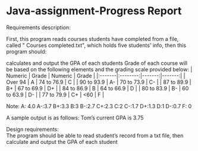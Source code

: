 # Java-assignment-Progress Report
Requirements description: 

First, this program reads courses students have completed from a file, called " Courses completed.txt", which holds five students' info, then this program should:

calculates and output the GPA of each students 
Grade of each course will be based on the following elements and the grading scale provided below:
| Numeric | Grade | Numeric | Grade |
|:-------|:--------:|-------:|-------:|
| Over 94 | A | 74 to 76.9 | C |
| 90 to 93.9 | A- | 70 to 73.9 | C- |
| 87 to 89.9 | B+ | 67 to 69.9 | D+ |
| 84 to 86.9 | B | 64 to 66.9 | D |
| 80 to 83.9 | B- | 60 to 63.9 |  D- |
| 77 to 79.9 | C+ | <60 | F |

Note: A: 4.0  A-:3.7  B+:3.3 B:3  B-:2.7  C+:2.3   C:2  C-:1.7  D+:1.3 D:1  D-:0.7 F: 0


A sample output is as follows:
Tom’s current GPA is 3.75

Design requirements:  
The program should be able to read student’s record from a txt file, then calculate and output the GPA of each student

